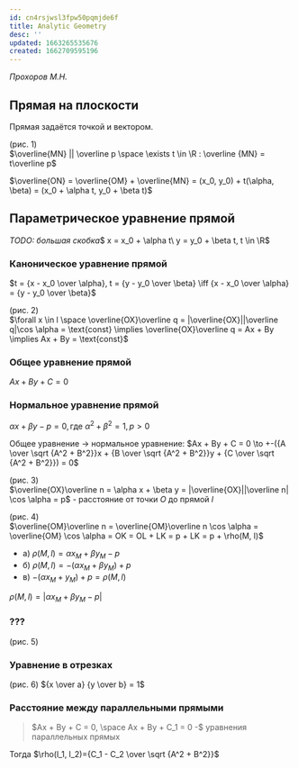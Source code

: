 ```yaml
---
id: cn4rsjwsl3fpw50pqmjde6f
title: Analytic Geometry
desc: ''
updated: 1663265535676
created: 1662709595196
---
```


*Прохоров М.Н.*

## Прямая на плоскости
Прямая задаётся точкой и вектором.

(рис. 1)  
$\overline{MN} || \overline p \space \exists t \in \R : \overline {MN} = t\overline p$

$\overline{ON} = \overline{OM} + \overline{MN} = (x_0, y_0) + t(\alpha, \beta) = (x_0 + \alpha t, y_0 + \beta t)$

## Параметрическое уравнение прямой
*TODO: большая скобка*$
x = x_0 + \alpha t\\
y = y_0 + \beta t, t \in \R$

### Каноническое уравнение прямой
$t = {x - x_0 \over \alpha}, t = {y - y_0 \over \beta} \iff {x - x_0 \over \alpha} = {y - y_0 \over \beta}$

(рис. 2)  
$\forall x \in l \space \overline{OX}\overline q = |\overline{OX}||\overline q|\cos \alpha = \text{const} \implies \overline{OX}\overline q = Ax + By \implies Ax + By = \text{const}$

### Общее уравнение прямой
$Ax + By + C = 0$

### Нормальное уравнение прямой
$\alpha x + \beta y - p = 0, \text{где } \alpha^2+\beta^2=1, p>0$

Общее уравнение $\to$ нормальное уравнение: $Ax + By + C = 0 \to +-({A \over \sqrt {A^2 + B^2}}x + {B \over \sqrt {A^2 + B^2}}y + {C \over \sqrt {A^2 + B^2}}) = 0$

(рис. 3)  
$\overline{OX}\overline n = \alpha x + \beta y = |\overline{OX}||\overline n| \cos \alpha = p$ - расстояние от точки $O$ до прямой $l$

(рис. 4)  
$\overline{OM}\overline n = \overline{OM}\overline n \cos \alpha = \overline{OM} \cos \alpha = OK = OL + LK = p + LK = p + \rho(M, l)$

* а) $\rho(M, l) = \alpha x_M + \beta y_M - p$
* б) $\rho(M, l) = -(\alpha x_M + \beta y_M) + p$
* в) $-(\alpha x_M+y_M)+p=\rho(M, l)$

$\rho(M, l) = |\alpha x_M + \beta y_M - p|$

### ???
(рис. 5)

### Уравнение в отрезках
(рис. 6)
${x \over a} {y \over b} = 1$

### Расстояние между параллельными прямыми
> $Ax + By + C = 0, \space Ax + By + C_1 = 0 -$ уравнения параллельных прямых

Тогда $\rho(l_1, l_2)={C_1 - C_2 \over \sqrt {A^2 + B^2}}$
